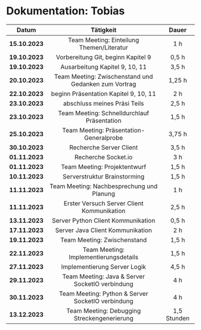 # Dokumentation: Tobias

|     Datum      |                      Tätigkeit                       |    Dauer    |
|:--------------:|:----------------------------------------------------:|:-----------:|
| **15.10.2023** |      Team Meeting: Einteilung Themen/Literatur       |     1 h     |
| **19.10.2023** |          Vorbereitung Git, beginn Kapitel 9          |    0,5 h    | 
| **19.10.2023** |            Ausarbeitung Kapitel 9, 10, 11            |    3,5 h    |
| **20.10.2023** | Team Meeting: Zwischenstand und Gedanken zum Vortrag |   1,25 h    |
| **22.10.2023** |        beginn Präsentation Kapitel 9, 10, 11         |     2 h     |
| **23.10.2023** |             abschluss meines Präsi Teils             |    2,5 h    | 
| **23.10.2023** |     Team Meeting: Schnelldurchlauf Präsentation      |    1,5 h    | 
| **25.10.2023** |       Team Meeting: Präsentation-Generalprobe        |   3,75 h    | 
| **30.10.2023** |               Recherche Server Client                |    3,5 h    |
| **01.11.2023** |                 Recherche Socket.io                  |     3 h     |
| **01.11.2023** |             Team Meeting: Projektentwurf             |    1,5 h    |
| **10.11.2023** |             Serverstruktur Brainstorming             |    1,5 h    |
| **11.11.2023** |      Team Meeting: Nachbesprechung und Planung       |     1 h     |
| **11.11.2023** |      Erster Versuch Server Client Kommunikation      |    2,5 h    |
| **13.11.2023** |          Server Python Client Kommunikation          |    0,5 h    |
| **17.11.2023** |           Server Java Client Kommunikation           |     2 h     |
| **19.11.2023** |             Team Meeting: Zwischenstand              |    1,5 h    |
| **22.11.2023** |        Team Meeting: Implementierungsdetails         |    1,5 h    |
| **27.11.2023** |             Implementierung Server Logik             |    4,5 h    |
| **29.11.2023** |   Team Meeting: Java & Server SocketIO verbindung    |     4 h     |
| **30.11.2023** |  Team Meeting: Python & Server SocketIO verbindung   |     4 h     |
| **13.12.2023** |     Team Meeting: Debugging Streckengenerierung      | 1,5 Stunden |